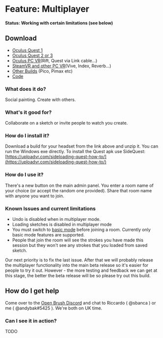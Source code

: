 # Feature: Multiplayer

#### Status: Working with certain limitations (see below)

## Download

* [Oculus Quest 1](https://nightly.link/icosa-foundation/open-brush/workflows/build/multiplayer%2Fui/Oculus%20Quest%20\(2%2B\).zip)
* [Oculus Quest 2 or 3](https://nightly.link/icosa-foundation/open-brush/workflows/build/multiplayer%2Fui/Oculus%20Quest%20\(2%2B\).zip)
* [Oculus PC VR](https://nightly.link/icosa-foundation/open-brush/workflows/build/multiplayer%2Fui/Windows%20Rift.zip)(Rift, Quest via Link cable...)
* [SteamVR and other PC VR](https://nightly.link/icosa-foundation/open-brush/workflows/build/multiplayer%2Fui/Windows%20OpenXR.zip)(Vive, Index, Reverb...)
* [Other Builds](https://nightly.link/icosa-foundation/open-brush/workflows/build/multiplayer%2Fui) (Pico, Pimax etc)
* [Code](https://github.com/icosa-foundation/open-brush/tree/multiplayer/ui)

### What does it do?

Social painting. Create with others.

### What's it good for?

Collaborate on a sketch or invite people to watch you create.

### How do I install it?

Download a build for your headset from the link above and unzip it. You can run the Windows exe directly. To install the Quest apk use SideQuest: [https://uploadvr.com/sideloading-quest-how-to/](https://uploadvr.com/sideloading-quest-how-to/)

### How do I use it?

There's a new button on the main admin panel. You enter a room name of your choice (or accept the random one provided). Share that room name with anyone you want to join.

### Known Issues and current limitations

* Undo is disabled when in multiplayer mode.
* Loading sketches is disabled in multiplayer mode
* You must switch to [basic mode](../user-guide/using-the-open-brush-tools-quick-tools-and-menu-panels/tool-panels.md) before joining a room. Currently only basic mode features are supported.
* People that join the room will see the strokes you have made this session but they won't see any strokes that you loaded from saved sketch.

Our next priority is to fix the last issue. After that we will probably release the multiplayer functionality into the main beta release so it's easier for people to try it out. However - the more testing and feedback we can get at this stage, the better the beta release will be so please try out this build.

## How do I get help

Come over to the [Open Brush Discord](https://discord.com/invite/fS69VdFXpk) and chat to Riccardo ( @sbanca ) or me ( @andybak#5425 ). We're both on UK time.

### Can I see it in action?

TODO
